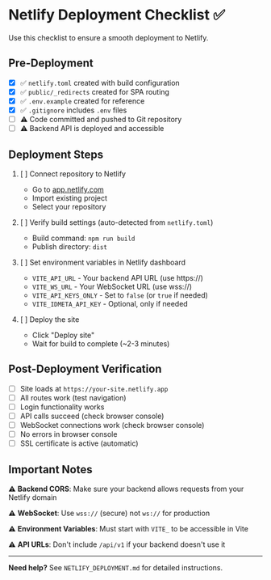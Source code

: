 # Netlify Deployment Checklist ✅

Use this checklist to ensure a smooth deployment to Netlify.

## Pre-Deployment

- [x] ✅ `netlify.toml` created with build configuration
- [x] ✅ `public/_redirects` created for SPA routing
- [x] ✅ `.env.example` created for reference
- [x] ✅ `.gitignore` includes `.env` files
- [ ] ⚠️ Code committed and pushed to Git repository
- [ ] ⚠️ Backend API is deployed and accessible

## Deployment Steps

1. [ ] Connect repository to Netlify
   - Go to [app.netlify.com](https://app.netlify.com)
   - Import existing project
   - Select your repository

2. [ ] Verify build settings (auto-detected from `netlify.toml`)
   - Build command: `npm run build`
   - Publish directory: `dist`

3. [ ] Set environment variables in Netlify dashboard
   - `VITE_API_URL` - Your backend API URL (use https://)
   - `VITE_WS_URL` - Your WebSocket URL (use wss://)
   - `VITE_API_KEYS_ONLY` - Set to `false` (or `true` if needed)
   - `VITE_IDMETA_API_KEY` - Optional, only if needed

4. [ ] Deploy the site
   - Click "Deploy site"
   - Wait for build to complete (~2-3 minutes)

## Post-Deployment Verification

- [ ] Site loads at `https://your-site.netlify.app`
- [ ] All routes work (test navigation)
- [ ] Login functionality works
- [ ] API calls succeed (check browser console)
- [ ] WebSocket connections work (check browser console)
- [ ] No errors in browser console
- [ ] SSL certificate is active (automatic)

## Important Notes

⚠️ **Backend CORS**: Make sure your backend allows requests from your Netlify domain

⚠️ **WebSocket**: Use `wss://` (secure) not `ws://` for production

⚠️ **Environment Variables**: Must start with `VITE_` to be accessible in Vite

⚠️ **API URLs**: Don't include `/api/v1` if your backend doesn't use it

---

**Need help?** See `NETLIFY_DEPLOYMENT.md` for detailed instructions.

